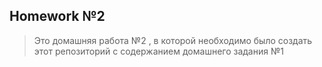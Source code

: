 ## Homework №2
> Это домашняя работа №2 , в которой необходимо было создать этот репозиторий с содержанием домашнего задания №1 
